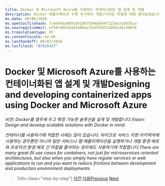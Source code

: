 ```yaml
---
title: Docker 및 Microsoft Azure를 사용하는 컨테이너화된 앱 설계 및 개발
description: Docker 애플리케이션 수명 주기에서 개발/디자인 작업에 대해 알아보겠습니다.
ms.date: 08/06/2020
ms.openlocfilehash: 7c4de4ba009cb91d075b46d6447125ba7a3055ca
ms.sourcegitcommit: ef50c99928183a0bba75e07b9f22895cd4c480f8
ms.translationtype: HT
ms.contentlocale: ko-KR
ms.lasthandoff: 08/07/2020
ms.locfileid: "87915427"
---
```

# <a name="designing-and-developing-containerized-apps-using-docker-and-microsoft-azure"></a><span data-ttu-id="9762d-103">Docker 및 Microsoft Azure를 사용하는 컨테이너화된 앱 설계 및 개발</span><span class="sxs-lookup"><span data-stu-id="9762d-103">Designing and developing containerized apps using Docker and Microsoft Azure</span></span>

<span data-ttu-id="9762d-104">*비전: Docker를 염두에 두고 확장 가능한 솔루션을 설계 및 개발합니다.*</span><span class="sxs-lookup"><span data-stu-id="9762d-104">*Vision: Design and develop scalable solutions with Docker in mind.*</span></span>

<span data-ttu-id="9762d-105">*컨테이너를 사용하기에 적합한 사례는 많이 있습니다. 마이크로 서비스 지향 아키텍처에 사용하는 경우뿐만 아니라 일반 서비스나 웹 애플리케이션을 실행하거나 개발 환경 배포와 프로덕션 환경 배포 간 마찰을 줄이려는 경우에도 사용하기에 적합합니다.*</span><span class="sxs-lookup"><span data-stu-id="9762d-105">*There are many great-fit use cases for containers, not just for microservices-oriented architectures, but also when you simply have regular services or web applications to run and you want to reduce frictions between development and production environment deployments.*</span></span>

>[!div class="step-by-step"]
><span data-ttu-id="9762d-106">[이전](../Microsoft-platform-tools-containerized-apps/index.md)
>[다음](design-docker-applications.md)</span><span class="sxs-lookup"><span data-stu-id="9762d-106">[Previous](../Microsoft-platform-tools-containerized-apps/index.md)
[Next](design-docker-applications.md)</span></span>
